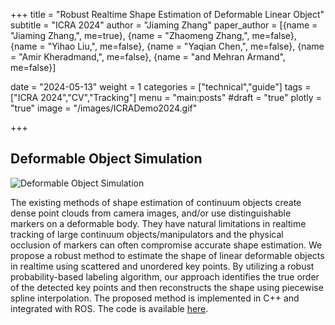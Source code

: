 +++
title = "Robust Realtime Shape Estimation of Deformable Linear Object"
subtitle = "ICRA 2024"
author = "Jiaming Zhang"
paper_author = [{name = "Jiaming Zhang,", me=true},
                {name = "Zhaomeng Zhang,", me=false},
                {name = "Yihao Liu,", me=false},
                {name = "Yaqian Chen,", me=false},
                {name = "Amir Kheradmand,", me=false},
                {name = "and Mehran Armand", me=false}]

date = "2024-05-13"
weight = 1
categories = ["technical","guide"]
tags = ["ICRA 2024","CV","Tracking"]
menu = "main:posts"
#draft = "true"
plotly = "true"
image = "/images/ICRADemo2024.gif"

+++

## Deformable Object Simulation

![Deformable Object Simulation](/images/ICRADemo2024.gif)

 The existing methods of shape estimation of continuum objects create dense point clouds from camera images, and/or use distinguishable markers on a deformable body. They have natural limitations in realtime tracking of large continuum objects/manipulators and the physical occlusion of markers can often compromise accurate shape estimation. We propose a robust method to estimate the shape of linear deformable objects in realtime using scattered and unordered key points. By utilizing a robust probability-based labeling algorithm, our approach identifies the true order of the detected key points and then reconstructs the shape using piecewise spline interpolation. The proposed method is implemented in C++ and integrated with ROS. The code is available [here](https://github.com/jmz3/DeformableEstimation).
